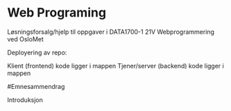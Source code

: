 # Web Programing
Løsningsforsalg/hjelp til oppgaver i DATA1700-1 21V Webprogrammering ved OsloMet

Deployering av repo: 

Klient (frontend) kode ligger i mappen
Tjener/server (backend) kode ligger i mappen 


#Emnesammendrag


Introduksjon
